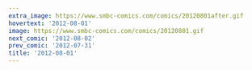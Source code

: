 ```yaml
---
extra_image: https://www.smbc-comics.com/comics/20120801after.gif
hovertext: '2012-08-01'
image: https://www.smbc-comics.com/comics/20120801.gif
next_comic: '2012-08-02'
prev_comic: '2012-07-31'
title: '2012-08-01'
---
```


